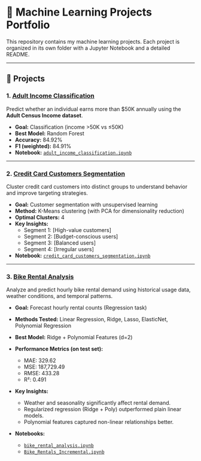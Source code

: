 # 📂 Machine Learning Projects Portfolio

This repository contains my machine learning projects. Each project is organized in its own folder with a Jupyter Notebook and a detailed README.

---
## 🔹 Projects

### 1. [Adult Income Classification](./AdultIncome/README.md)
Predict whether an individual earns more than $50K annually using the **Adult Census Income dataset**.  
- **Goal:** Classification (income >50K vs ≤50K)  
- **Best Model:** Random Forest  
- **Accuracy:** 84.92%  
- **F1 (weighted):** 84.91%  
- **Notebook:** [`adult_income_classification.ipynb`](./AdultIncome/adult_income_classification.ipynb)  
---
### 2. [Credit Card Customers Segmentation](./CreditCardSegmentation/README.md)
Cluster credit card customers into distinct groups to understand behavior and improve targeting strategies.  
- **Goal:** Customer segmentation with unsupervised learning  
- **Method:** K-Means clustering (with PCA for dimensionality reduction)  
- **Optimal Clusters:** 4
- **Key Insights:**  
  - Segment 1: [High-value customers]  
  - Segment 2: [Budget-conscious users]  
  - Segment 3: [Balanced users]  
  - Segment 4: [Irregular users]  
- **Notebook:** [`credit_card_customers_segmentation.ipynb`](./CreditCardSegmentation/credit_card_customers_segmentation.ipynb)
  
---

### 3. [Bike Rental Analysis](BikeRental/Bike_rental_analysis.ipynb)

Analyze and predict hourly bike rental demand using historical usage data, weather conditions, and temporal patterns.  
- **Goal:** Forecast hourly rental counts (Regression task)  
- **Methods Tested:** Linear Regression, Ridge, Lasso, ElasticNet, Polynomial Regression  
- **Best Model:** Ridge + Polynomial Features (d=2)  
- **Performance Metrics (on test set):**  
  - MAE: 329.62  
  - MSE: 187,729.49  
  - RMSE: 433.28  
  - R²: 0.491  

- **Key Insights:**  
  - Weather and seasonality significantly affect rental demand.  
  - Regularized regression (Ridge + Poly) outperformed plain linear models.  
  - Polynomial features captured non-linear relationships better.  

- **Notebooks:**  
  - [`bike_rental_analysis.ipynb`](BikeRental/Bike_rental_analysis.ipynb)  
  - [`Bike_Rentals_Incremental.ipynb`](BikeRental/Bike_Rentals_Incremental.ipynb)  
